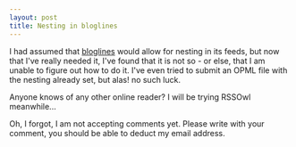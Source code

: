 ```yaml
---
layout: post
title: Nesting in bloglines
---
```


I had assumed that <a href="http://www.bloglines.com/">bloglines</a> would allow for nesting in its feeds, but now that I've really needed it, I've found that it is not so - or else, that I am unable to figure out how to do it.
I've even tried to submit an OPML file with the nesting already set, but alas! no such luck.

Anyone knows of any other online reader? I will be trying RSSOwl meanwhile...

Oh, I forgot, I am not accepting comments yet. Please write with your comment, you should be able to deduct my email address.
